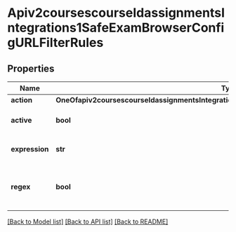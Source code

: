# Apiv2coursescourseIdassignmentsIntegrations1SafeExamBrowserConfigURLFilterRules

## Properties
Name | Type | Description | Notes
------------ | ------------- | ------------- | -------------
**action** | **OneOfapiv2coursescourseIdassignmentsIntegrations1SafeExamBrowserConfigURLFilterRulesAction** |  | [optional] 
**active** | **bool** | Sets the URL filter to active | [optional] [default to True]
**expression** | **str** | The url for the URL filter | [optional] 
**regex** | **bool** | Defines whether the expression is read as Regex | [optional] [default to True]

[[Back to Model list]](../README.md#documentation-for-models) [[Back to API list]](../README.md#documentation-for-api-endpoints) [[Back to README]](../README.md)

